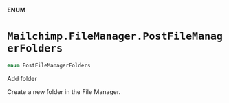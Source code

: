 **ENUM**

# `Mailchimp.FileManager.PostFileManagerFolders`

```swift
enum PostFileManagerFolders
```

Add folder

Create a new folder in the File Manager.

